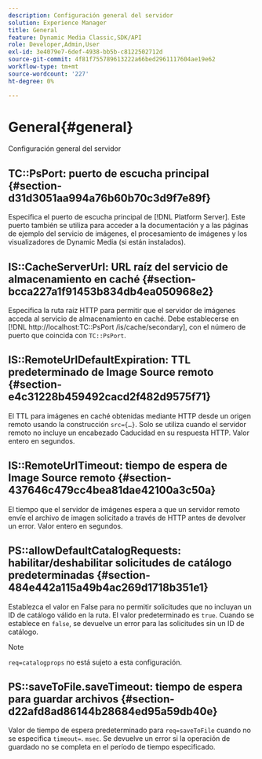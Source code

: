 ```yaml
---
description: Configuración general del servidor
solution: Experience Manager
title: General
feature: Dynamic Media Classic,SDK/API
role: Developer,Admin,User
exl-id: 3e4079e7-6def-4938-bb5b-c8122502712d
source-git-commit: 4f81f755789613222a66bed2961117604ae19e62
workflow-type: tm+mt
source-wordcount: '227'
ht-degree: 0%

---
```


# General{#general}

Configuración general del servidor

## TC::PsPort: puerto de escucha principal {#section-d31d3051aa994a76b60b70c3d9f7e89f}

Especifica el puerto de escucha principal de [!DNL Platform Server]. Este puerto también se utiliza para acceder a la documentación y a las páginas de ejemplo del servicio de imágenes, el procesamiento de imágenes y los visualizadores de Dynamic Media (si están instalados).

## IS::CacheServerUrl: URL raíz del servicio de almacenamiento en caché {#section-bcca227a1f91453b834db4ea050968e2}

Especifica la ruta raíz HTTP para permitir que el servidor de imágenes acceda al servicio de almacenamiento en caché. Debe establecerse en [!DNL http://localhost:TC::PsPort /is/cache/secondary], con el número de puerto que coincida con `TC::PsPort`.

## IS::RemoteUrlDefaultExpiration: TTL predeterminado de Image Source remoto {#section-e4c31228b459492cacd2f482d9575f71}

El TTL para imágenes en caché obtenidas mediante HTTP desde un origen remoto usando la construcción `src={…}`. Solo se utiliza cuando el servidor remoto no incluye un encabezado Caducidad en su respuesta HTTP. Valor entero en segundos.

## IS::RemoteUrlTimeout: tiempo de espera de Image Source remoto {#section-437646c479cc4bea81dae42100a3c50a}

El tiempo que el servidor de imágenes espera a que un servidor remoto envíe el archivo de imagen solicitado a través de HTTP antes de devolver un error. Valor entero en segundos.

## PS::allowDefaultCatalogRequests: habilitar/deshabilitar solicitudes de catálogo predeterminadas {#section-484e442a115a49b4ac269d1718b351e1}

Establezca el valor en False para no permitir solicitudes que no incluyan un ID de catálogo válido en la ruta. El valor predeterminado es `true`. Cuando se establece en `false`, se devuelve un error para las solicitudes sin un ID de catálogo.

>[!NOTE]
>
>`req=catalogprops` no está sujeto a esta configuración.

## PS::saveToFile.saveTimeout: tiempo de espera para guardar archivos {#section-d22afd8ad86144b28684ed95a59db40e}

Valor de tiempo de espera predeterminado para `req=saveToFile` cuando no se especifica `timeout=`. `msec`. Se devuelve un error si la operación de guardado no se completa en el período de tiempo especificado.
